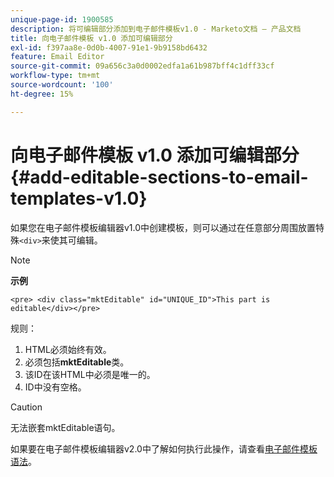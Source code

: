 ```yaml
---
unique-page-id: 1900585
description: 将可编辑部分添加到电子邮件模板v1.0 - Marketo文档 — 产品文档
title: 向电子邮件模板 v1.0 添加可编辑部分
exl-id: f397aa8e-0d0b-4007-91e1-9b9158bd6432
feature: Email Editor
source-git-commit: 09a656c3a0d0002edfa1a61b987bff4c1dff33cf
workflow-type: tm+mt
source-wordcount: '100'
ht-degree: 15%

---
```


# 向电子邮件模板 v1.0 添加可编辑部分 {#add-editable-sections-to-email-templates-v1.0}

如果您在电子邮件模板编辑器v1.0中创建模板，则可以通过在任意部分周围放置特殊`<div>`来使其可编辑。

>[!NOTE]
>
>**示例**
>
>`<pre> <div class="mktEditable" id="UNIQUE_ID">This part is editable</div></pre>`

规则：

1. HTML必须始终有效。
1. 必须包括&#x200B;**mktEditable**&#x200B;类。
1. 该ID在该HTML中必须是唯一的。
1. ID中没有空格。

>[!CAUTION]
>
>无法嵌套mktEditable语句。

如果要在电子邮件模板编辑器v2.0中了解如何执行此操作，请查看[电子邮件模板语法](/help/marketo/product-docs/email-marketing/general/email-editor-2/email-template-syntax.md)。
